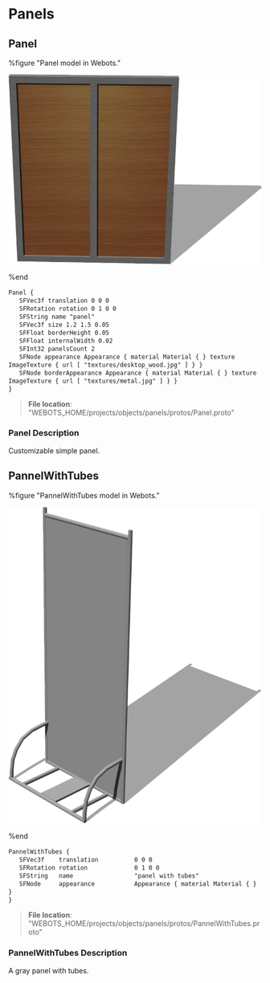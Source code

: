 # Panels

## Panel

%figure "Panel model in Webots."

![Panel](images/objects/panels/Panel/model.png)

%end

```
Panel {
   SFVec3f translation 0 0 0
   SFRotation rotation 0 1 0 0
   SFString name "panel"
   SFVec3f size 1.2 1.5 0.05
   SFFloat borderHeight 0.05
   SFFloat internalWidth 0.02
   SFInt32 panelsCount 2
   SFNode appearance Appearance { material Material { } texture ImageTexture { url [ "textures/desktop_wood.jpg" ] } }
   SFNode borderAppearance Appearance { material Material { } texture ImageTexture { url [ "textures/metal.jpg" ] } }
}
```

> **File location**: "WEBOTS\_HOME/projects/objects/panels/protos/Panel.proto"

### Panel Description

Customizable simple panel.

## PannelWithTubes

%figure "PannelWithTubes model in Webots."

![PannelWithTubes](images/objects/panels/PannelWithTubes/model.png)

%end

```
PannelWithTubes {
   SFVec3f    translation          0 0 0
   SFRotation rotation             0 1 0 0
   SFString   name                 "panel with tubes"
   SFNode     appearance           Appearance { material Material { } }
}
```

> **File location**: "WEBOTS\_HOME/projects/objects/panels/protos/PannelWithTubes.proto"

### PannelWithTubes Description

A gray panel with tubes.


